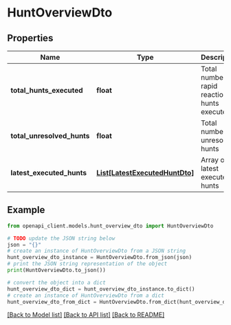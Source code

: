 # HuntOverviewDto


## Properties

Name | Type | Description | Notes
------------ | ------------- | ------------- | -------------
**total_hunts_executed** | **float** | Total number of rapid reaction hunts executed | 
**total_unresolved_hunts** | **float** | Total number of unresolved hunts | 
**latest_executed_hunts** | [**List[LatestExecutedHuntDto]**](LatestExecutedHuntDto.md) | Array of latest executed hunts | 

## Example

```python
from openapi_client.models.hunt_overview_dto import HuntOverviewDto

# TODO update the JSON string below
json = "{}"
# create an instance of HuntOverviewDto from a JSON string
hunt_overview_dto_instance = HuntOverviewDto.from_json(json)
# print the JSON string representation of the object
print(HuntOverviewDto.to_json())

# convert the object into a dict
hunt_overview_dto_dict = hunt_overview_dto_instance.to_dict()
# create an instance of HuntOverviewDto from a dict
hunt_overview_dto_from_dict = HuntOverviewDto.from_dict(hunt_overview_dto_dict)
```
[[Back to Model list]](../README.md#documentation-for-models) [[Back to API list]](../README.md#documentation-for-api-endpoints) [[Back to README]](../README.md)



